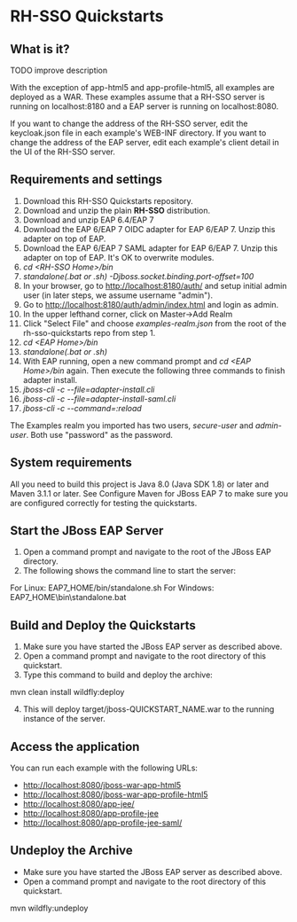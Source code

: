 # RH-SSO Quickstarts

What is it?
-----------
TODO improve description

With the exception of app-html5 and app-profile-html5, all examples are deployed as a WAR.  These examples assume that a RH-SSO server is running on localhost:8180 and a EAP server is running on localhost:8080.

If you want to change the address of the RH-SSO server, edit the keycloak.json file in each example's WEB-INF directory.
If you want to change the address of the EAP server, edit each example's client detail in the UI of the RH-SSO server.

Requirements and settings
-------------------------

1. Download this RH-SSO Quickstarts repository.
2. Download and unzip the plain **RH-SSO** distribution.
3. Download and unzip EAP 6.4/EAP 7
4. Download the EAP 6/EAP 7 OIDC adapter for EAP 6/EAP 7. Unzip this adapter on top of EAP.
5. Download the EAP 6/EAP 7 SAML adapter for EAP 6/EAP 7. Unzip this adapter on top of EAP. It's OK to overwrite modules.
6. *cd &lt;RH-SSO Home&gt;/bin*
7. *standalone(.bat or .sh) -Djboss.socket.binding.port-offset=100*
8. In your browser, go to <http://localhost:8180/auth/> and setup initial admin user (in later steps, we assume username "admin").
9. Go to <http://localhost:8180/auth/admin/index.html> and login as admin.
10. In the upper lefthand corner, click on Master->Add Realm
11. Click "Select File" and choose *examples-realm.json* from the root of the rh-sso-quickstarts repo from step 1.
12. *cd &lt;EAP Home&gt;/bin*
13. *standalone(.bat or .sh)*
14. With EAP running, open a new command prompt and *cd &lt;EAP Home&gt;/bin* again.  Then execute the following three commands to finish adapter install.
15. *jboss-cli -c --file=adapter-install.cli*
16. *jboss-cli -c --file=adapter-install-saml.cli*
17. *jboss-cli -c --command=:reload*

The Examples realm you imported has two users, *secure-user* and *admin-user*.  Both use "password" as the password.

System requirements
-------------------

All you need to build this project is Java 8.0 (Java SDK 1.8) or later and Maven 3.1.1 or later. See Configure Maven for JBoss EAP 7 to make sure you are configured correctly for testing the quickstarts.

Start the JBoss EAP Server
--------------------------

1. Open a command prompt and navigate to the root of the JBoss EAP directory.
2. The following shows the command line to start the server:

For Linux:   EAP7_HOME/bin/standalone.sh
For Windows: EAP7_HOME\bin\standalone.bat

Build and Deploy the Quickstarts
--------------------------------

1. Make sure you have started the JBoss EAP server as described above.
2. Open a command prompt and navigate to the root directory of this quickstart.
3. Type this command to build and deploy the archive:

mvn clean install wildfly:deploy

4. This will deploy target/jboss-QUICKSTART_NAME.war to the running instance of the server.

Access the application
----------------------

You can run each example with the following URLs:

* <http://localhost:8080/jboss-war-app-html5>
* <http://localhost:8080/jboss-war-app-profile-html5>
* <http://localhost:8080/app-jee/>
* <http://localhost:8080/app-profile-jee>
* <http://localhost:8080/app-profile-jee-saml/>

Undeploy the Archive
--------------------

* Make sure you have started the JBoss EAP server as described above.
* Open a command prompt and navigate to the root directory of this quickstart.

mvn wildfly:undeploy
